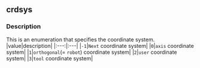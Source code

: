 ﻿## crdsys

### Description

This is an enumeration that specifies the coordinate system.
|value|description|
|:---:|:---|
|`-1`|`Next` coordinate system|
|`0`|`axis` coordinate system|
|`1`|`orthogonal`(= `robot`) coordinate system|
|`2`|`user` coordinate system|
|`3`|`tool` coordinate system|

